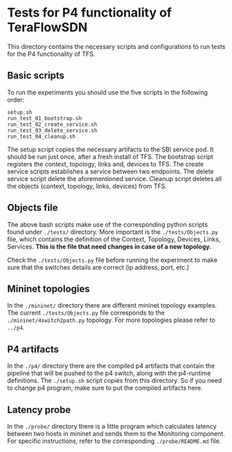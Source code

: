 # Tests for P4 functionality of TeraFlowSDN

This directory contains the necessary scripts and configurations to run tests for the P4 functionality of TFS.

## Basic scripts

To run the experiments you should use the five scripts in the following order:
```
setup.sh
run_test_01_bootstrap.sh
run_test_02_create_service.sh
run_test_03_delete_service.sh
run_test_04_cleanup.sh
```

The setup script copies the necessary artifacts to the SBI service pod. It should be run just once, after a fresh install of TFS.
The bootstrap script registers the context, topology, links and, devices to TFS.
The create service scripts establishes a service between two endpoints.
The delete service script delete the aforementioned service.
Cleanup script deletes all the objects (context, topology, links, devices) from TFS.

## Objects file

The above bash scripts make use of the corresponding python scripts found under `./tests/` directory.
More important is the `./tests/Objects.py` file, which contains the definition of the Context, Topology, Devices, Links, Services. **This is the file that need changes in case of a new topology.**

Check the `./tests/Objects.py` file before running the experiment to make sure that the switches details are correct (ip address, port, etc.)

## Mininet topologies

In the `./mininet/` directory there are different mininet topology examples. The current `./tests/Objects.py` file corresponds to the `./mininet/4switch2path.py` topology. For more topologies please refer to `../p4`.

## P4 artifacts

In the `./p4/` directory there are the compiled p4 artifacts that contain the pipeline that will be pushed to the p4 switch, along with the p4-runtime definitions. 
The `./setup.sh` script copies from this directory. So if you need to change p4 program, make sure to put the compiled artifacts here.

## Latency probe

In the `./probe/` directory there is a little program which calculates latency between two hosts in mininet and sends them to the Monitoring component. For specific instructions, refer to the corresponding `./probe/README.md` file.

